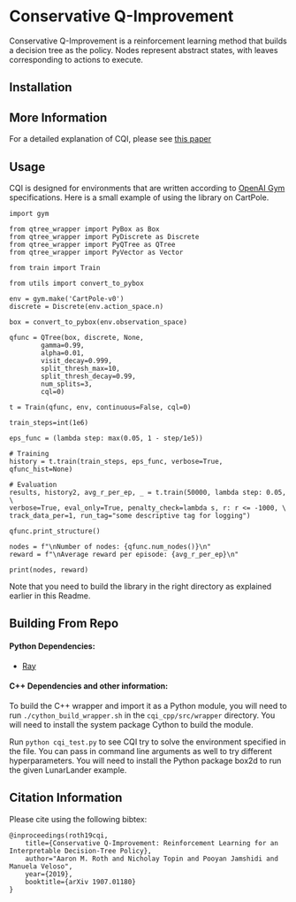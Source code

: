 # Conservative Q-Improvement

Conservative Q-Improvement is a reinforcement learning method that builds a decision tree as the policy.  Nodes represent abstract states, with leaves corresponding to actions to execute.


## Installation

## More Information

For a detailed explanation of CQI, please see [this paper](https://arxiv.org/abs/1907.01180)

## Usage

CQI is designed for environments that are written according to [OpenAI Gym](https://gym.openai.com/) specifications. Here is a small example of using the library on CartPole.

    import gym
    
    from qtree_wrapper import PyBox as Box
    from qtree_wrapper import PyDiscrete as Discrete
    from qtree_wrapper import PyQTree as QTree
    from qtree_wrapper import PyVector as Vector
    
    from train import Train
    
    from utils import convert_to_pybox
    
    env = gym.make('CartPole-v0')
    discrete = Discrete(env.action_space.n)
    
    box = convert_to_pybox(env.observation_space)
    
    qfunc = QTree(box, discrete, None, 
            gamma=0.99, 
            alpha=0.01, 
            visit_decay=0.999, 
            split_thresh_max=10, 
            split_thresh_decay=0.99, 
            num_splits=3, 
            cql=0)
    
    t = Train(qfunc, env, continuous=False, cql=0)
    
    train_steps=int(1e6)
    
    eps_func = (lambda step: max(0.05, 1 - step/1e5))
    
    # Training
    history = t.train(train_steps, eps_func, verbose=True, qfunc_hist=None)
     
    # Evaluation
    results, history2, avg_r_per_ep, _ = t.train(50000, lambda step: 0.05, \
    verbose=True, eval_only=True, penalty_check=lambda s, r: r <= -1000, \
    track_data_per=1, run_tag="some descriptive tag for logging")
 
    qfunc.print_structure()
    
    nodes = f"\nNumber of nodes: {qfunc.num_nodes()}\n"
    reward = f"\nAverage reward per episode: {avg_r_per_ep}\n"
    
    print(nodes, reward)
    
Note that you need to build the library in the right directory as explained earlier in this Readme. 

## Building From Repo

#### Python Dependencies:

* [Ray](https://github.com/ray-project/ray)

#### C++ Dependencies and other information:
To build the C++ wrapper and import it as a Python module, you will need to run `./cython_build_wrapper.sh` in the `cqi_cpp/src/wrapper` directory. You will need to install the system package Cython to build the module.

Run `python cqi_test.py` to see CQI try to solve the environment specified in the file. You can pass in command line
arguments as well to try different hyperparameters. You will need to install the Python package box2d to run the given LunarLander example.

## Citation Information

Please cite using the following bibtex:

```
@inproceedings(roth19cqi,
    title={Conservative Q-Improvement: Reinforcement Learning for an
Interpretable Decision-Tree Policy},
    author="Aaron M. Roth and Nicholay Topin and Pooyan Jamshidi and Manuela Veloso",
    year={2019},
    booktitle={arXiv 1907.01180}
}
```

<!-- > Aaron M. Roth, Nicholay Topin, Pooyan Jamshidi, and Manuela Veloso.  Conservative Q-improvement:  Reinforcement Learning for an Interpretable Decision-Tree Policy.  In _arXiv 1907.01180_, 2019. -->
